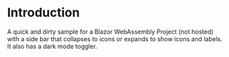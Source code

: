 # Introduction

A quick and dirty sample for a Blazor WebAssembly Project (not hosted) with a side bar that collapses to icons or expands to show icons and labels.  It also has a dark mode toggler.
